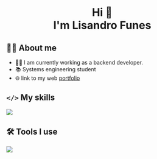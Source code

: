 
<h1 align="center"><b>Hi 👋 <br>I'm Lisandro Funes</b></h1>
<h2>🙋‍♂️ About me </h2>

- 👨‍💻 I am currently working as a backend developer.
- 📚 Systems engineering student
- 🌐 link to my web [portfolio](https://lisandro-funes.web.app/)

<h2><code>&lt;&#47;&gt;</code> My skills </h2>
<p align="left">
  <a href="https://skillicons.dev">
    <img src="https://skillicons.dev/icons?i=java,spring,mysql,html,css,bootstrap,js,ts,angular&perline=12" />
  </a>
</p>

<h2>🛠 Tools I use </h2>
<p align="left">
  <a href="https://skillicons.dev">
    <img src="https://skillicons.dev/icons?i=vscode,eclipse,postman,firebase,github,gitlab&perline=12" />
  </a>
</p>

<!--
**lisandrofunes/lisandrofunes** is a ✨ _special_ ✨ repository because its `README.md` (this file) appears on your GitHub profile.

Here are some ideas to get you started:

- 🔭 I’m currently working on ...
- 🌱 I’m currently learning ...
- 👯 I’m looking to collaborate on ...
- 🤔 I’m looking for help with ...
- 💬 Ask me about ...
- 📫 How to reach me: ...
- 😄 Pronouns: ...
- ⚡ Fun fact: ...
-->
